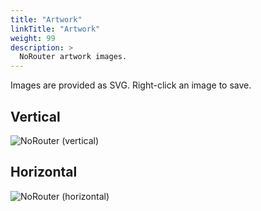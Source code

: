 ```yaml
---
title: "Artwork"
linkTitle: "Artwork"
weight: 99
description: >
  NoRouter artwork images.
---
```

Images are provided as SVG.
Right-click an image to save.

## Vertical
![NoRouter (vertical)](../../images/norouter_v.svg)

## Horizontal
![NoRouter (horizontal)](../../images/norouter_h.svg)
